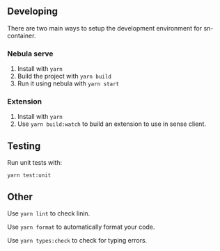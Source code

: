 ## Developing

There are two main ways to setup the development environment for sn-container.

### Nebula serve

1. Install with `yarn`
1. Build the project with `yarn build`
1. Run it using nebula with `yarn start`

### Extension

1. Install with `yarn`
1. Use `yarn build:watch` to build an extension to use in sense client.

## Testing

Run unit tests with:

`yarn test:unit`

## Other

Use `yarn lint` to check linin.

Use `yarn format` to automatically format your code.

Use `yarn types:check` to check for typing errors.
